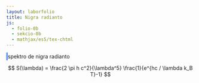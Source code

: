 ```yaml
---
layout: laborfolio
title: Nigra radianto
js:
  - folio-0b
  - sekcio-0b 
  - mathjax/es5/tex-chtml
---
```



<!-- http://hyperphysics.phy-astr.gsu.edu/hbase/mod6.html#c4 -->

<style>
    canvas {
        border: 2px solid cornflowerblue;
    }
</style>

<script>
    

/// konstantoj
const h = 6.62607015e-34 ;// Planka efikokvantumo en Js
const c = 2.99792458e8; // lumrapido en m/s
const kB = 1.380649e-23; // Boltzmann-konstanto en J/K

const c1 = 2*Math.PI*h*c*c;
const c2 = h*c/kB*1e9; // faktoro por nm: 1e9

/**
 * Kalkulas la spektran radion de nigra radianto
 * por specifa ondolongo l kaj temperaturo T
 * @param {number} l ondolongo en nm
 * @param {number} T temperaturo en Kelvin
 */
function spektro(l,T) {
    return c1 / Math.pow(l,5) / (Math.exp(c2/l/T)-1)
}

for (let l=1; l<100; l++) {
    console.log(l*100 +":" + spektro(l*100,2000))
}

</script>


<canvas id="spektro" width="500" height="300"></canvas>
spektro de nigra radianto

$$ S(\lambda) = \frac{2 \pi h c^2}{\lambda^5} \frac{1}{e^{hc / \lambda k_B T}-1} $$


